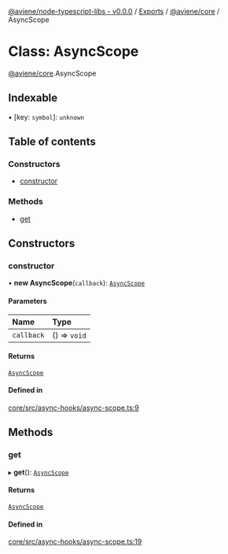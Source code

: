 [@aviene/node-typescript-libs - v0.0.0](../README.md) / [Exports](../modules.md) / [@aviene/core](../modules/aviene_core.md) / AsyncScope

# Class: AsyncScope

[@aviene/core](../modules/aviene_core.md).AsyncScope

## Indexable

▪ [key: `symbol`]: `unknown`

## Table of contents

### Constructors

- [constructor](aviene_core.AsyncScope.md#constructor)

### Methods

- [get](aviene_core.AsyncScope.md#get)

## Constructors

### constructor

• **new AsyncScope**(`callback`): [`AsyncScope`](aviene_core.AsyncScope.md)

#### Parameters

| Name | Type |
| :------ | :------ |
| `callback` | () => `void` |

#### Returns

[`AsyncScope`](aviene_core.AsyncScope.md)

#### Defined in

[core/src/async-hooks/async-scope.ts:9](https://github.com/stefan-karlsson/node-typescript-libs/blob/6e8639eeaf583c88e6ee047d5ac0660ce4d7b08d/packages/core/src/async-hooks/async-scope.ts#L9)

## Methods

### get

▸ **get**(): [`AsyncScope`](aviene_core.AsyncScope.md)

#### Returns

[`AsyncScope`](aviene_core.AsyncScope.md)

#### Defined in

[core/src/async-hooks/async-scope.ts:19](https://github.com/stefan-karlsson/node-typescript-libs/blob/6e8639eeaf583c88e6ee047d5ac0660ce4d7b08d/packages/core/src/async-hooks/async-scope.ts#L19)
